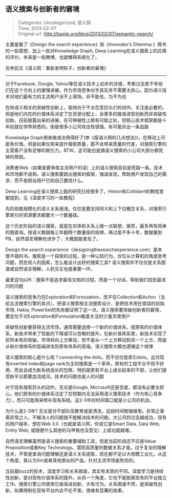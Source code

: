 语义搜索与创新者的窘境
---
    
> Categories: Uncategorized, 语义网  
> Time: 2013-02-07  
> Original url: <http://baojie.org/blog/2013/02/07/semantic-search/>
    
主要是看了《Design the search experience》和《Innovator’s Dilemma 》两书的一些感想，加上一些对Knowledge Graph, Deep Learning在语义搜索上的应用的评价。本来是一些微博，也就懒得系统化了。

另参前文《语义网：重新发明轮子，创新者的窘境》

---

对于Facebook, Google, Yahoo等在语义技术上初步的涉猎，考察过去若干年他们在这个方向上的缓慢进展，作为市场竞争对手其实并不需要太担心。因为语义技术对他们最有力的主流用户派不上用场。非不能也，为不为也

在和语义相关的突破性创新上，我倾向于不太在意巨头们的动作。关注是必要的，但是他们内在的价值体系决定了在资源分配上，会更多的做渐进型创新而非突破性创新。目前披露出来的进展，在可伸缩性上颇有可取之处，但核心技术框架都是十年前就在学界熟悉的。倒是很多小公司攻击性很强，有可能杀出一条血路

Knowledge Graph用来做减法用得好了(参《瘦语义网的几点想法》)，在移动上可能有价值。但是如果仅用来提升搜索质量，那不会带来质量的代差，对搜索引擎的主营客户没有足够的吸引力。BTW，这可能也是搞语义搜索的小公司大部分都死掉的原因。

消费者Web（如果是要争取主流用户的话）上的语义搜索目前是死路一条。技术和市场都不成熟。语义搜索要跳出搜索的框架，强调发现，帮助用户发现自己的需求，而不是假设用户已知自己要找什么。

Deep Learning在语义搜索上面的研究已经很多了。Hinton和Collobert的教程里都提到，见《深度学习的一些教程》

先阶段能规模化的语义关系很浅。仅仅是要支持同义和上下位概念关系，对搜索引擎索引的资源要求都要大一个数量级。     

这个历史阶段的语义搜索，就是在实体和关系上做一点联想，推荐，最多再有简单的图查询。按语义数据每三年翻两个数量级的规律，再过差不多十年，数据量到PB，自然语言理解也进步了，大概就能普及了。

Design the search experience（designingthesearchexperience.com）是本很不错的书。搜索是一个探索的过程，是一种认知行为。仅仅从计算机的角度思考问题，而忽视人的因素，怎么能设计出好的搜索工具? 语义搜索并不仅仅是关系图谱或自然语言理解，人机交互也是重要一环。

最爱这句p26：搜索不是追求最佳文档的过程，而是一个对话，帮助我们找到最该问的问题

语义搜索的竞争力在Exploration和Formulation，而不在Collection和Action（当前主流搜索引擎的卖点）。把语义搜索按主流搜索设计，是把技术用在错误的初始市场. Hakia, PowerSet的失败都证明了这一点。语义搜索要突破创新者的窘境，要定位于对Exploration和Formulation极度关注的少量天使用户

突破性创新要获得主流市场，通常需要选择一个新的价值体系。按原有的价值体系，新技术带来了性能的下降或可以忽略的提升。在新价值体系里，新技术实现了前所未有的突破。市场将向上方移动，但不是从一个上方移动到另一个上方，而是从新价值体系的低端进攻到原有体系的高端。语义搜索大概也遵循这个规律

语义搜索的核心是什么呢？connecting the dots，而不仅仅是索引dots。这对现有inverted index和page rank为主的搜索是一个革命，原有的工程平台不但不好用，而且会成为新系统成长的包袱。特别是原有平台上成长起来的干部，让他们接受新平台那要血流成河。技术的问题也是人的问题

对于现有搜索巨头的动作，无论是Google, Microsoft还是百度，都没有必要太担心。他们原有的价值体系注定了在短期内无法采用语义搜索技术（作为核心竞争力），而只可能用来修补现有系统。这2-3年的时间窗口就是小公司的机会。

为什么是2-3年? 无论是对干部队伍教育或是清洗，这段时间勉强够用。非常之事需非常之人。不解决人的问题就不能解决技术的问题。大公司的过去越成功，现有的用户越多，想在Web 3.0（也就是语义网，你说它是Smart Data, Data Web, Entity Web, 或随便什么其他的马甲我也没意见）上成功就越难。

自然语言理解虽然是语义搜索的重要辅助工具，但是当前阶段还不应是Value Proposition或者Key Technology。潜而高质量的数据关系才是。过于复杂的理解技术，不管是查询问题理解还是语义关系提取，现在都不足以大规模工业化。从这个角度，我认为Siri或者其他类似的产品，针对主流市场是危险的。

当前最buzz的技术，深度学习和关系图谱，其实有本质的不同。深度学习是持续性创新，是对现有价值体系的提升。从另一个角度，它也不能脱离现有的平台独立工作。搜索引擎公司使用它做渐进创新，大有可为。关系图谱不然，是突破性创新，如果限制在现有平台内会不伦不类，很难有显著的效果。   
    